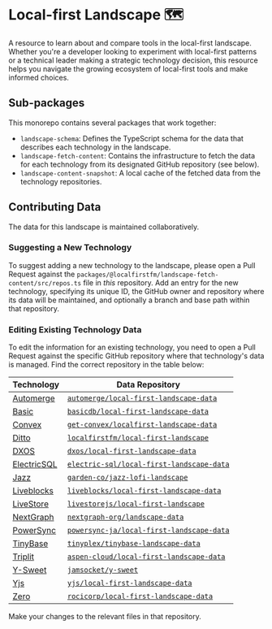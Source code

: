 # Local-first Landscape 🗺️

A resource to learn about and compare tools in the local-first landscape. Whether you're a developer looking to experiment with local-first patterns or a technical leader making a strategic technology decision, this resource helps you navigate the growing ecosystem of local-first tools and make informed choices.

## Sub-packages

This monorepo contains several packages that work together:

-   `landscape-schema`: Defines the TypeScript schema for the data that describes each technology in the landscape.
-   `landscape-fetch-content`: Contains the infrastructure to fetch the data for each technology from its designated GitHub repository (see below).
-   `landscape-content-snapshot`: A local cache of the fetched data from the technology repositories.

## Contributing Data

The data for this landscape is maintained collaboratively.

### Suggesting a New Technology

To suggest adding a new technology to the landscape, please open a Pull Request against the `packages/@localfirstfm/landscape-fetch-content/src/repos.ts` file in *this* repository. Add an entry for the new technology, specifying its unique ID, the GitHub owner and repository where its data will be maintained, and optionally a branch and base path within that repository.

### Editing Existing Technology Data

To edit the information for an existing technology, you need to open a Pull Request against the specific GitHub repository where that technology's data is managed. Find the correct repository in the table below:

| Technology                                                                              | Data Repository                                                                 |
| --------------------------------------------------------------------------------------- | ------------------------------------------------------------------------------- |
| [Automerge](placeholder-homepage-automerge)                                             | [`automerge/local-first-landscape-data`](https://github.com/automerge/local-first-landscape-data)         |
| [Basic](placeholder-homepage-basic)                                                     | [`basicdb/local-first-landscape-data`](https://github.com/basicdb/local-first-landscape-data)           |
| [Convex](placeholder-homepage-convex)                                                   | [`get-convex/localfirst-landscape-data`](https://github.com/get-convex/localfirst-landscape-data)     |
| [Ditto](placeholder-homepage-ditto)                                                     | [`localfirstfm/local-first-landscape`](https://github.com/localfirstfm/local-first-landscape)         |
| [DXOS](placeholder-homepage-dxos)                                                       | [`dxos/local-first-landscape-data`](https://github.com/dxos/local-first-landscape-data)               |
| [ElectricSQL](placeholder-homepage-electricsql)                                         | [`electric-sql/local-first-landscape-data`](https://github.com/electric-sql/local-first-landscape-data) |
| [Jazz](placeholder-homepage-jazz)                                                       | [`garden-co/jazz-lofi-landscape`](https://github.com/garden-co/jazz-lofi-landscape)               |
| [Liveblocks](placeholder-homepage-liveblocks)                                           | [`liveblocks/local-first-landscape-data`](https://github.com/liveblocks/local-first-landscape-data)     |
| [LiveStore](placeholder-homepage-livestore)                                             | [`livestorejs/local-first-landscape`](https://github.com/livestorejs/local-first-landscape)           |
| [NextGraph](https://nextgraph.org)                                                      | [`nextgraph-org/landscape-data`](https://github.com/nextgraph-org/landscape-data)           |
| [PowerSync](placeholder-homepage-powersync)                                             | [`powersync-ja/local-first-landscape-data`](https://github.com/powersync-ja/local-first-landscape-data) |
| [TinyBase](placeholder-homepage-tinybase)                                               | [`tinyplex/tinybase-landscape-data`](https://github.com/tinyplex/tinybase-landscape-data)           |
| [Triplit](placeholder-homepage-triplit)                                                 | [`aspen-cloud/local-first-landscape-data`](https://github.com/aspen-cloud/local-first-landscape-data) |
| [Y-Sweet](placeholder-homepage-y-sweet)                                                 | [`jamsocket/y-sweet`](https://github.com/jamsocket/y-sweet)                                           |
| [Yjs](placeholder-homepage-yjs)                                                         | [`yjs/local-first-landscape-data`](https://github.com/yjs/local-first-landscape-data)                     |
| [Zero](placeholder-homepage-zero)                                                       | [`rocicorp/local-first-landscape-data`](https://github.com/rocicorp/local-first-landscape-data)         |

Make your changes to the relevant files in that repository.

